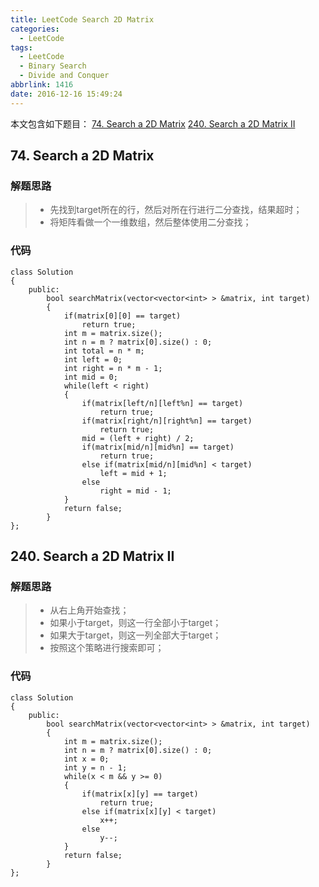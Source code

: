```yaml
---
title: LeetCode Search 2D Matrix
categories:
  - LeetCode
tags:
  - LeetCode
  - Binary Search
  - Divide and Conquer
abbrlink: 1416
date: 2016-12-16 15:49:24
---
```


本文包含如下题目：
[74. Search a 2D Matrix][1]
[240. Search a 2D Matrix II][2]

<!--more-->

## 74. Search a 2D Matrix
### 解题思路
> * 先找到target所在的行，然后对所在行进行二分查找，结果超时；
> * 将矩阵看做一个一维数组，然后整体使用二分查找；

### 代码
```
class Solution
{
    public:
        bool searchMatrix(vector<vector<int> > &matrix, int target)
        {
            if(matrix[0][0] == target)
                return true;
            int m = matrix.size();
            int n = m ? matrix[0].size() : 0;
            int total = n * m;
            int left = 0;
            int right = n * m - 1;
            int mid = 0;
            while(left < right)
            {
                if(matrix[left/n][left%n] == target)
                    return true;
                if(matrix[right/n][right%n] == target)
                    return true;
                mid = (left + right) / 2;
                if(matrix[mid/n][mid%n] == target)
                    return true;
                else if(matrix[mid/n][mid%n] < target)
                    left = mid + 1;
                else
                    right = mid - 1;
            }
            return false;
        }
};
```

## 240. Search a 2D Matrix II
### 解题思路
> * 从右上角开始查找；
> * 如果小于target，则这一行全部小于target；
> * 如果大于target，则这一列全部大于target；
> * 按照这个策略进行搜索即可；

### 代码
```
class Solution
{
    public:
        bool searchMatrix(vector<vector<int> > &matrix, int target)
        {
            int m = matrix.size();
            int n = m ? matrix[0].size() : 0;
            int x = 0;
            int y = n - 1;
            while(x < m && y >= 0)
            {
                if(matrix[x][y] == target)
                    return true;
                else if(matrix[x][y] < target)
                    x++;
                else
                    y--;
            }
            return false;
        }
};
```

  [1]: https://leetcode.com/problems/search-a-2d-matrix/ms/search-a-2d-matrix/
  [2]: https://leetcode.com/problems/search-a-2d-matrix-ii/